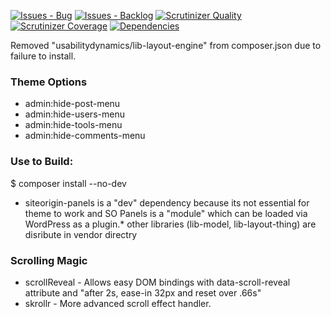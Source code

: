 [![Issues - Bug](https://badge.waffle.io/usabilitydynamics/wp-crm.png?label=bug&title=Bugs)](http://waffle.io/usabilitydynamics/wp-crm)
[![Issues - Backlog](https://badge.waffle.io/usabilitydynamics/wp-crm.png?label=backlog&title=Backlog)](http://waffle.io/usabilitydynamics/wp-crm/)
[![Scrutinizer Quality](http://img.shields.io/scrutinizer/g/UsabilityDynamics/wp-splash.svg)](https://scrutinizer-ci.com/g/UsabilityDynamics/wp-splash)
[![Scrutinizer Coverage](http://img.shields.io/scrutinizer/coverage/g/UsabilityDynamics/wp-splash.svg)](https://scrutinizer-ci.com/g/UsabilityDynamics/wp-splash)
[![Dependencies](https://gemnasium.com/UsabilityDynamics/wp-splash.svg)](https://gemnasium.com/UsabilityDynamics/wp-splash)


Removed "usabilitydynamics/lib-layout-engine" from composer.json due to failure to install.


### Theme Options
* admin:hide-post-menu
* admin:hide-users-menu
* admin:hide-tools-menu
* admin:hide-comments-menu

### Use to Build:
$ composer install --no-dev

* siteorigin-panels is a "dev" dependency because its not essential for theme to work and SO Panels is a "module" which can be loaded via WordPress as a plugin.* other libraries (lib-model, lib-layout-thing) are disribute in vendor directry

### Scrolling Magic

* scrollReveal - Allows easy DOM bindings with data-scroll-reveal attribute and "after 2s, ease-in 32px and reset over .66s"
* skrollr - More advanced scroll effect handler.

